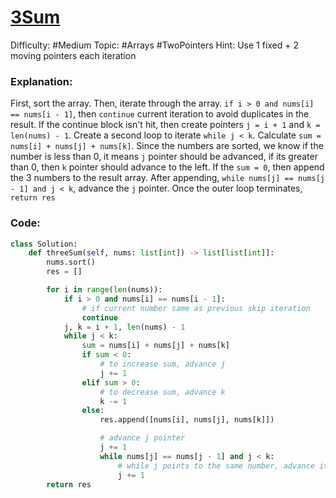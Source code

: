 # [3Sum](https://leetcode.com/problems/3sum/)

Difficulty: #Medium
Topic: #Arrays #TwoPointers 
Hint: Use 1 fixed + 2 moving pointers each iteration
### Explanation:
First, sort the array. Then, iterate through the array. `if i > 0 and nums[i] == nums[i - 1]`, then `continue` current iteration to avoid duplicates in the result. If the continue block isn't hit, then create pointers `j = i + 1` and `k = len(nums) - 1`. Create a second loop to iterate `while j < k`. Calculate `sum = nums[i] + nums[j] + nums[k]`. Since the numbers are sorted, we know if the number is less than 0, it means `j` pointer should be advanced, if its greater than 0, then `k` pointer should advance to the left. If the `sum = 0`, then append the 3 numbers to the result array. After appending, `while nums[j] == nums[j - 1] and j < k`, advance the `j` pointer. Once the outer loop terminates, `return res`

### Code:

```python
class Solution:
    def threeSum(self, nums: list[int]) -> list[list[int]]:
        nums.sort()
        res = []

        for i in range(len(nums)):
            if i > 0 and nums[i] == nums[i - 1]:
                # if current number same as previous skip iteration
                continue
            j, k = i + 1, len(nums) - 1
            while j < k:
                sum = nums[i] + nums[j] + nums[k]
                if sum < 0:
                    # to increase sum, advance j
                    j += 1
                elif sum > 0:
                    # to decrease sum, advance k
                    k -= 1
                else:
                    res.append([nums[i], nums[j], nums[k]])

                    # advance j pointer
                    j += 1
                    while nums[j] == nums[j - 1] and j < k:
                        # while j points to the same number, advance it
                        j += 1
        return res
```
